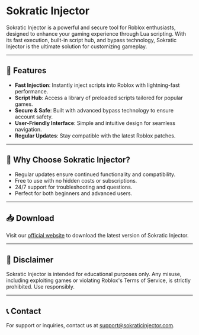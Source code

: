 # Sokratic Injector

Sokratic Injector is a powerful and secure tool for Roblox enthusiasts, designed to enhance your gaming experience through Lua scripting. With its fast execution, built-in script hub, and bypass technology, Sokratic Injector is the ultimate solution for customizing gameplay.

---

## 🌟 Features

- **Fast Injection**: Instantly inject scripts into Roblox with lightning-fast performance.
- **Script Hub**: Access a library of preloaded scripts tailored for popular games.
- **Secure & Safe**: Built with advanced bypass technology to ensure account safety.
- **User-Friendly Interface**: Simple and intuitive design for seamless navigation.
- **Regular Updates**: Stay compatible with the latest Roblox patches.

---

## 📖 Why Choose Sokratic Injector?

- Regular updates ensure continued functionality and compatibility.
- Free to use with no hidden costs or subscriptions.
- 24/7 support for troubleshooting and questions.
- Perfect for both beginners and advanced users.

---

## 📥 Download

Visit our [official website](#) to download the latest version of Sokratic Injector.

---

## 🚨 Disclaimer

Sokratic Injector is intended for educational purposes only. Any misuse, including exploiting games or violating Roblox's Terms of Service, is strictly prohibited. Use responsibly.

---

## 📞 Contact

For support or inquiries, contact us at [support@sokraticinjector.com](mailto:support@sokraticinjector.com).
